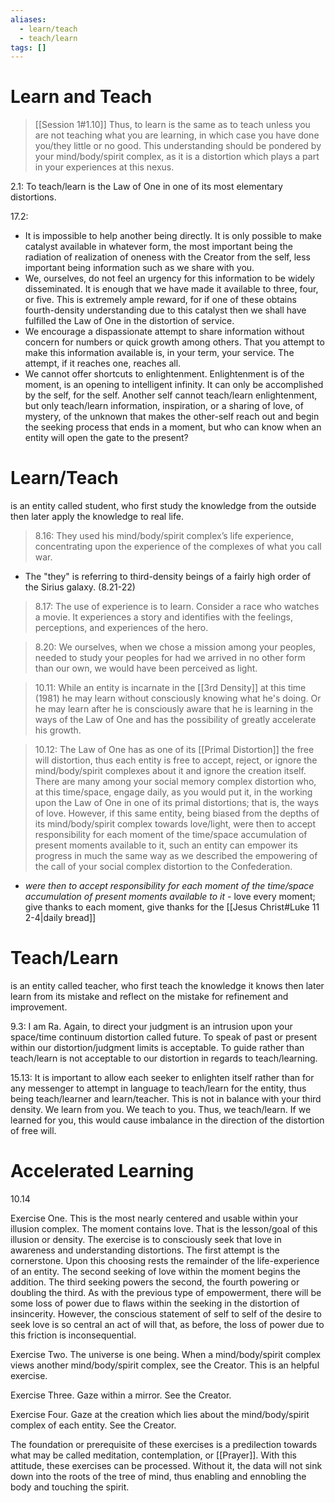 ```yaml
---
aliases:
  - learn/teach
  - teach/learn
tags: []
---
```

# Learn and Teach
> [[Session 1#1.10]] 
> Thus, to learn is the same as to teach unless you are not teaching what you are learning, in which case you have done you/they little or no good. This understanding should be pondered by your mind/body/spirit complex, as it is a distortion which plays a part in your experiences at this nexus.

2.1: To teach/learn is the Law of One in one of its most elementary distortions.

17.2:
- It is impossible to help another being directly. It is only possible to make catalyst available in whatever form, the most important being the radiation of realization of oneness with the Creator from the self, less important being information such as we share with you.
- We, ourselves, do not feel an urgency for this information to be widely disseminated. It is enough that we have made it available to three, four, or five. This is extremely ample reward, for if one of these obtains fourth-density understanding due to this catalyst then we shall have fulfilled the Law of One in the distortion of service.
- We encourage a dispassionate attempt to share information without concern for numbers or quick growth among others. That you attempt to make this information available is, in your term, your service. The attempt, if it reaches one, reaches all.
- We cannot offer shortcuts to enlightenment. Enlightenment is of the moment, is an opening to intelligent infinity. It can only be accomplished by the self, for the self. Another self cannot teach/learn enlightenment, but only teach/learn information, inspiration, or a sharing of love, of mystery, of the unknown that makes the other-self reach out and begin the seeking process that ends in a moment, but who can know when an entity will open the gate to the present?
# Learn/Teach 
is an entity called student, who first study the knowledge from the outside then later apply the knowledge to real life.

>8.16: They used his mind/body/spirit complex’s life experience, concentrating upon the experience of the complexes of what you call war.
- The "they" is referring to third-density beings of a fairly high order of the Sirius galaxy. (8.21-22)

>8.17: The use of experience is to learn. Consider a race who watches a movie. It experiences a story and identifies with the feelings, perceptions, and experiences of the hero.

>8.20: We ourselves, when we chose a mission among your peoples, needed to study your peoples for had we arrived in no other form than our own, we would have been perceived as light.

>10.11: While an entity is incarnate in the [[3rd Density]] at this time (1981) he may learn without consciously knowing what he's doing. Or he may learn after he is consciously aware that he is learning in the ways of the Law of One and has the possibility of greatly accelerate his growth.

>10.12: The Law of One has as one of its [[Primal Distortion]] the free will distortion, thus each entity is free to accept, reject, or ignore the mind/body/spirit complexes about it and ignore the creation itself. There are many among your social memory complex distortion who, at this time/space, engage daily, as you would put it, in the working upon the Law of One in one of its primal distortions; that is, the ways of love. However, if this same entity, being biased from the depths of its mind/body/spirit complex towards love/light, were then to accept responsibility for each moment of the time/space accumulation of present moments available to it, such an entity can empower its progress in much the same way as we described the empowering of the call of your social complex distortion to the Confederation.
- *were then to accept responsibility for each moment of the time/space accumulation of present moments available to it* - love every moment; give thanks to each moment, give thanks for the [[Jesus Christ#Luke 11 2-4|daily bread]]
# Teach/Learn 
is an entity called teacher, who first teach the knowledge it knows then later learn from its mistake and reflect on the mistake for refinement and improvement.

9.3: I am Ra. Again, to direct your judgment is an intrusion upon your space/time continuum distortion called future. To speak of past or present within our distortion/judgment limits is acceptable. To guide rather than teach/learn is not acceptable to our distortion in regards to teach/learning.

15.13: It is important to allow each seeker to enlighten itself rather than for any messenger to attempt in language to teach/learn for the entity, thus being teach/learner and learn/teacher. This is not in balance with your third density. We learn from you. We teach to you. Thus, we teach/learn. If we learned for you, this would cause imbalance in the direction of the distortion of free will.
# Accelerated Learning
10.14

Exercise One. This is the most nearly centered and usable within your illusion complex. The moment contains love. That is the lesson/goal of this illusion or density. The exercise is to consciously seek that love in awareness and understanding distortions. The first attempt is the cornerstone. Upon this choosing rests the remainder of the life-experience of an entity. The second seeking of love within the moment begins the addition. The third seeking powers the second, the fourth powering or doubling the third. As with the previous type of empowerment, there will be some loss of power due to flaws within the seeking in the distortion of insincerity. However, the conscious statement of self to self of the desire to seek love is so central an act of will that, as before, the loss of power due to this friction is inconsequential.  
  
Exercise Two. The universe is one being. When a mind/body/spirit complex views another mind/body/spirit complex, see the Creator. This is an helpful exercise.  
  
Exercise Three. Gaze within a mirror. See the Creator.  
  
Exercise Four. Gaze at the creation which lies about the mind/body/spirit complex of each entity. See the Creator.  
  
The foundation or prerequisite of these exercises is a predilection towards what may be called meditation, contemplation, or [[Prayer]]. With this attitude, these exercises can be processed. Without it, the data will not sink down into the roots of the tree of mind, thus enabling and ennobling the body and touching the spirit.